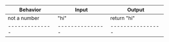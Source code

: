    Behavior     |     Input     |     Output
   -------------|---------------|----------------
  not a number  |    "hi"       |  return "hi"   
  --------------|---------------|----------------                       
